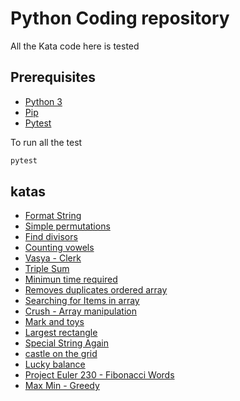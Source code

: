 # Python Coding repository

All the Kata code here is tested

## Prerequisites

- [Python 3](https://www.python.org/)
- [Pip](https://pypi.org/project/pip/)
- [Pytest](https://pypi.org/project/pytest/)

To run all the test

```python
pytest
```

## katas

- [Format String](https://www.codewars.com/kata/53368a47e38700bd8300030d)
- [Simple permutations](https://www.hackerrank.com/challenges/list-comprehensions/problem)
- [Find divisors](https://www.codewars.com/kata/544aed4c4a30184e960010f4)
- [Counting vowels](https://www.codewars.com/kata/54ff3102c1bad923760001f3)
- [Vasya - Clerk](https://www.codewars.com/kata/555615a77ebc7c2c8a0000b8)
- [Triple Sum](https://www.hackerrank.com/challenges/triple-sum/)
- [Minimun time required](https://www.hackerrank.com/challenges/minimum-time-required/)
- [Removes duplicates ordered array](https://leetcode.com/explore/learn/card/fun-with-arrays/526/deleting-items-from-an-array/)
- [Searching for Items in array](https://leetcode.com/explore/learn/card/fun-with-arrays/527/searching-for-items-in-an-array/)
- [Crush - Array manipulation](https://www.hackerrank.com/challenges/crush/problem)
- [Mark and toys](https://www.hackerrank.com/challenges/mark-and-toys/problem)
- [Largest rectangle](https://www.hackerrank.com/challenges/largest-rectangle/problem)
- [Special String Again](https://www.hackerrank.com/challenges/special-palindrome-again/)
- [castle on the grid](https://www.hackerrank.com/challenges/castle-on-the-grid/problem)
- [Lucky balance](https://www.hackerrank.com/challenges/luck-balance/)
- [Project Euler 230 - Fibonacci Words](https://www.hackerrank.com/contests/projecteuler/challenges/euler230/problem)
- [Max Min - Greedy](https://www.hackerrank.com/challenges/angry-children/problem)
